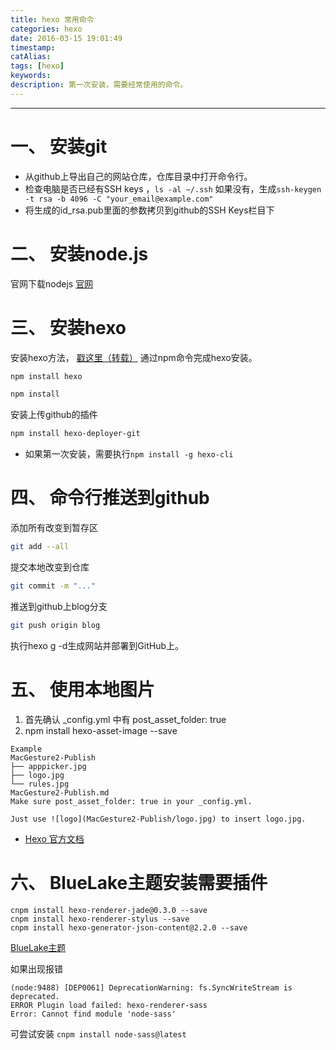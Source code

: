 ```yaml
---
title: hexo 常用命令
categories: hexo
date: 2016-03-15 19:01:49
timestamp:
catAlias:
tags: [hexo]
keywords:
description: 第一次安装，需要经常使用的命令。
---
```


------
# 一、 安装git
- 从github上导出自己的网站仓库，仓库目录中打开命令行。
- 检查电脑是否已经有SSH keys ，`ls -al ~/.ssh`  如果没有，生成`ssh-keygen -t rsa -b 4096 -C "your_email@example.com"`
- 将生成的id_rsa.pub里面的参数拷贝到github的SSH Keys栏目下

# 二、 安装node.js
官网下载nodejs [官网](https://nodejs.org/en/)

# 三、 安装hexo
安装hexo方法， [戳这里（转载）](http://crazymilk.github.io/2015/12/28/GitHub-Pages-Hexo%E6%90%AD%E5%BB%BA%E5%8D%9A%E5%AE%A2/)
通过npm命令完成hexo安装。
```bash
npm install hexo
```
```bash
npm install
```
安装上传github的插件
```bash
npm install hexo-deployer-git
```
- 如果第一次安装，需要执行`npm install -g hexo-cli`

# 四、 命令行推送到github
添加所有改变到暂存区
```bash
git add --all
```
提交本地改变到仓库
```bash
git commit -m "..."
```
推送到github上blog分支
```bash
git push origin blog
```
执行hexo g -d生成网站并部署到GitHub上。

# 五、 使用本地图片
1. 首先确认 _config.yml 中有 post_asset_folder: true
2. npm install hexo-asset-image --save
```
Example
MacGesture2-Publish
├── apppicker.jpg
├── logo.jpg
└── rules.jpg
MacGesture2-Publish.md
Make sure post_asset_folder: true in your _config.yml.

Just use ![logo](MacGesture2-Publish/logo.jpg) to insert logo.jpg.
```
* [Hexo 官方文档](https://hexo.io/zh-cn/docs/)


# 六、 BlueLake主题安装需要插件
```
cnpm install hexo-renderer-jade@0.3.0 --save
cnpm install hexo-renderer-stylus --save
cnpm install hexo-generator-json-content@2.2.0 --save
```
[BlueLake主题](http://chaoo.oschina.io/2016/12/29/BlueLake%E5%8D%9A%E5%AE%A2%E4%B8%BB%E9%A2%98%E7%9A%84%E8%AF%A6%E7%BB%86%E9%85%8D%E7%BD%AE.html)

如果出现报错
```
(node:9488) [DEP0061] DeprecationWarning: fs.SyncWriteStream is deprecated.
ERROR Plugin load failed: hexo-renderer-sass
Error: Cannot find module 'node-sass'
```
可尝试安装 `cnpm install node-sass@latest`
